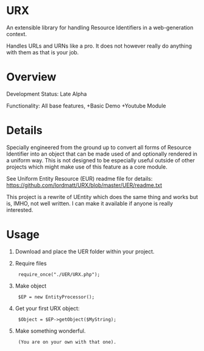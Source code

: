 # URX
An extensible library for handling Resource Identifiers in a web-generation context.

Handles URLs and URNs like a pro. It does not however really do anything with them as that is your job.

# Overview
Development Status: Late Alpha

Functionality: All base features, +Basic Demo +Youtube Module

# Details
Specially engineered from the ground up to convert all forms of Resource Identifier into an object that can be made used of and optionally rendered in a uniform way. This is not designed to be especially useful outside of other projects which might make use of this feature as a core module.

See Uniform Entity Resource (EUR) readme file for details: https://github.com/lordmatt/URX/blob/master/UER/readme.txt

This project is a rewrite of UEntity which does the same thing and works but is, IMHO, not well written. I can make it available if anyone is really interested.

# Usage

1. Download and place the UER folder within your project.

2. Require files

        require_once("./UER/URX.php");

3. Make object

        $EP = new EntityProcessor();

4. Get your first URX object:

        $Object = $EP->getObject($MyString);

5. Make something wonderful. 

        (You are on your own with that one).